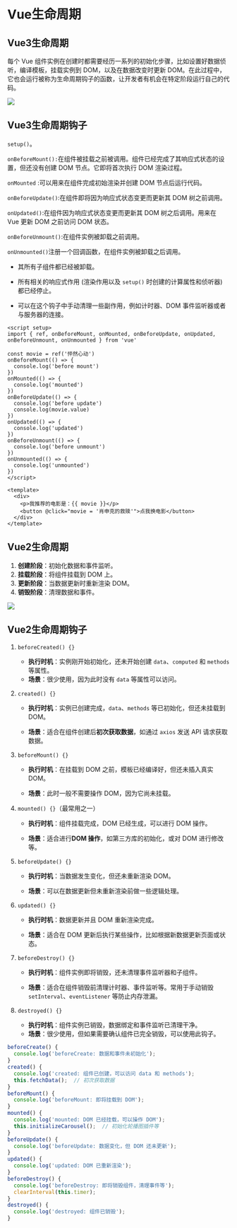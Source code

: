 # Vue生命周期

## Vue3生命周期

每个 Vue 组件实例在创建时都需要经历一系列的初始化步骤，比如设置好数据侦听，编译模板，挂载实例到 DOM，以及在数据改变时更新 DOM。在此过程中，它也会运行被称为生命周期钩子的函数，让开发者有机会在特定阶段运行自己的代码。

![](D:\学习\program\前端学习\Vue\Vue-notes\images\lifecycle_zh-CN.W0MNXI0C.png)

## Vue3生命周期钩子

`setup()`。

`onBeforeMount():`在组件被挂载之前被调用。组件已经完成了其响应式状态的设置，但还没有创建 DOM 节点。它即将首次执行 DOM 渲染过程。

`onMounted` :可以用来在组件完成初始渲染并创建 DOM 节点后运行代码。

`onBeforeUpdate()`:在组件即将因为响应式状态变更而更新其 DOM 树之前调用。

`onUpdated()`:在组件因为响应式状态变更而更新其 DOM 树之后调用。用来在 Vue 更新 DOM 之前访问 DOM 状态。

`onBeforeUnmount()`:在组件实例被卸载之前调用。

`onUnmounted()`注册一个回调函数，在组件实例被卸载之后调用。

- 其所有子组件都已经被卸载。
- 所有相关的响应式作用 (渲染作用以及 `setup()` 时创建的计算属性和侦听器) 都已经停止。


- 可以在这个钩子中手动清理一些副作用，例如计时器、DOM 事件监听器或者与服务器的连接。

```vue
<script setup>
import { ref, onBeforeMount, onMounted, onBeforeUpdate, onUpdated, onBeforeUnmount, onUnmounted } from 'vue'

const movie = ref('怦然心动')
onBeforeMount(() => {
  console.log('before mount')
})
onMounted(() => {
  console.log('mounted')
})
onBeforeUpdate(() => {
  console.log('before update')
  console.log(movie.value)
})
onUpdated(() => {
  console.log('updated')
})
onBeforeUnmount(() => {
  console.log('before unmount')
})
onUnmounted(() => {
  console.log('unmounted')
})
</script>

<template>
  <div>
    <p>我推荐的电影是：{{ movie }}</p>
    <button @click="movie = '肖申克的救赎'">点我换电影</button>
  </div>
</template>
```



## Vue2生命周期

1. **创建阶段**：初始化数据和事件监听。
2. **挂载阶段**：将组件挂载到 DOM 上。
3. **更新阶段**：当数据更新时重新渲染 DOM。
4. **销毁阶段**：清理数据和事件。

![](D:\学习\program\前端学习\Vue\Vue-notes\images\lifecycle.png)

## Vue2生命周期钩子

1. `beforeCreated() {}`

   - **执行时机**：实例刚开始初始化，还未开始创建 `data`、`computed` 和 `methods` 等属性。
   - **场景**：很少使用，因为此时没有 `data` 等属性可以访问。
2. `created() {}`

   - **执行时机**：实例已创建完成，`data`、`methods` 等已初始化，但还未挂载到 DOM。

   - **场景**：适合在组件创建后**初次获取数据**，如通过 `axios` 发送 API 请求获取数据。

3. `beforeMount() {}`
   - **执行时机**：在挂载到 DOM 之前，模板已经编译好，但还未插入真实 DOM。

   - **场景**：此时一般不需要操作 DOM，因为它尚未挂载。

4. `mounted() {}`（最常用之一）
   - **执行时机**：组件挂载完成，DOM 已经生成，可以进行 DOM 操作。

   - **场景**：适合进行**DOM 操作**，如第三方库的初始化，或对 DOM 进行修改等。

5. `beforeUpdate() {}`
   - **执行时机**：当数据发生变化，但还未重新渲染 DOM。

   - **场景**：可以在数据更新但未重新渲染前做一些逻辑处理。

6. `updated() {}`
   - **执行时机**：数据更新并且 DOM 重新渲染完成。

   - **场景**：适合在 DOM 更新后执行某些操作，比如根据新数据更新页面或状态。

7. `beforeDestroy() {}`
   - **执行时机**：组件实例即将销毁，还未清理事件监听器和子组件。

   - **场景**：适合在组件销毁前清理计时器、事件监听等。常用于手动销毁 `setInterval`、`eventListener` 等防止内存泄漏。

8. `destroyed() {}`
   - **执行时机**：组件实例已销毁，数据绑定和事件监听已清理干净。
   - **场景**：很少使用，但如果需要确认组件已完全销毁，可以使用此钩子。

```javascript
beforeCreate() {
  console.log('beforeCreate: 数据和事件未初始化');
}
created() {
  console.log('created: 组件已创建，可以访问 data 和 methods');
  this.fetchData();  // 初次获取数据
}
beforeMount() {
  console.log('beforeMount: 即将挂载到 DOM');
}
mounted() {
  console.log('mounted: DOM 已经挂载，可以操作 DOM');
  this.initializeCarousel();  // 初始化轮播图插件等
}
beforeUpdate() {
  console.log('beforeUpdate: 数据变化，但 DOM 还未更新');
}
updated() {
  console.log('updated: DOM 已重新渲染');
}
beforeDestroy() {
  console.log('beforeDestroy: 即将销毁组件，清理事件等');
  clearInterval(this.timer);
}
destroyed() {
  console.log('destroyed: 组件已销毁');
}
```

